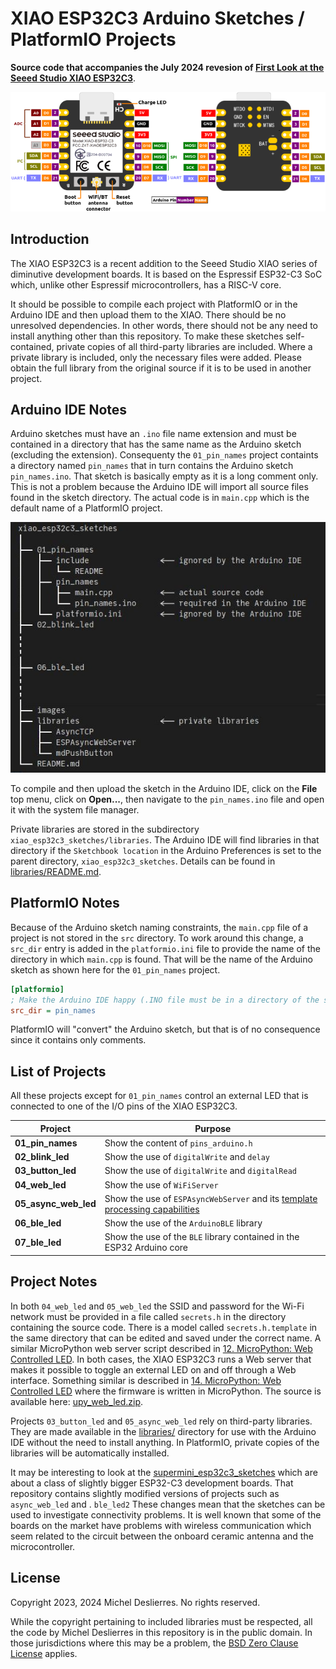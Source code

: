 # XIAO ESP32C3 Arduino Sketches / PlatformIO Projects

**Source code that accompanies the July 2024 revesion of [First Look at the Seeed Studio XIAO ESP32C3](https://sigmdel.ca/michel/ha/xiao/xiao_esp32c3_intro_en.html)**.

![XIAO ESP32C3 Pinout](images/xiao_esp32c3_pinout.png) 

## Introduction

The XIAO ESP32C3 is a recent addition to the Seeed Studio XIAO series of diminutive development boards. It is based on the Espressif ESP32-C3 SoC which, unlike other Espressif microcontrollers, has a RISC-V core.

It should be possible to compile each project with PlatformIO or in the Arduino IDE and then upload them to the XIAO. There should be no unresolved dependencies. In other words, there should not be any need to install anything other than this repository. To make these sketches self-contained, private copies of all third-party libraries are included. Where a private library is included, only the necessary files were added. Please obtain the full library from the original source if it is to be used in another project.

## Arduino IDE Notes

Arduino sketches must have an `.ino` file name extension and must be contained in a directory that has the same name as the Arduino sketch (excluding the extension). Consequenty the `01_pin_names` project containts a directory named `pin_names` that in turn contains the Arduino sketch `pin_names.ino`. That sketch is basically empty as it is a long comment only. This is not a problem because the Arduino IDE will import all source files found in the sketch directory. The actual code is in `main.cpp` which is the default name of a PlatformIO project.

![Directory tree](images/dir_tree.jpg) 

To compile and then upload the sketch in the Arduino IDE, click on the **File** top menu, click on **Open...**, then navigate to the `pin_names.ino` file and open it with the system file manager.

Private libraries are stored in the subdirectory `xiao_esp32c3_sketches/libraries`.  The Arduino IDE will find libraries in that directory if the `Sketchbook location` in the Arduino Preferences is set to the parent directory, `xiao_esp32c3_sketches`. Details can be found in [libraries/README.md](libraries/README.md).

## PlatformIO Notes

Because of the Arduino sketch naming constraints, the `main.cpp` file of a project is not stored in the `src` directory. To work around this change, a `src_dir` entry is added in the `platformio.ini` file to provide the name of the directory in which `main.cpp` is found. That will be the name of the Arduino sketch as shown here for the `01_pin_names` project. 

```ini
[platformio]
; Make the Arduino IDE happy (.INO file must be in a directory of the same name)
src_dir = pin_names
```

PlatformIO will "convert" the Arduino sketch, but that is of no consequence since it contains only comments.

## List of Projects      

All these projects except for `01_pin_names` control an external LED that is connected to one of the I/O pins of the XIAO ESP32C3.

| Project | Purpose |
| ---     | ---                           |
| **01_pin_names** | Show the content of `pins_arduino.h` |
| **02_blink_led** | Show the use of `digitalWrite` and `delay` |
| **03_button_led** | Show the use of `digitalWrite` and `digitalRead`  |
| **04_web_led** | Show the use of `WiFiServer` |
| **05_async_web_led** | Show the use of `ESPAsyncWebServer` and its [template processing capabilities](https://github.com/me-no-dev/ESPAsyncWebServer#template-processing) |
| **06_ble_led** | Show the use of the `ArduinoBLE` library |
| **07_ble_led** | Show the use of the `BLE` library contained in the ESP32 Arduino core |


## Project Notes

In both `04_web_led`  and `05_web_led` the SSID and password for the Wi-Fi network must be provided in a file called `secrets.h` in the directory containing the source code. There is a model called `secrets.h.template` in the same directory that can be edited and saved under the correct name. A similar MicroPython web server script described in [12. MicroPython: Web Controlled LED](https://sigmdel.ca/michel/ha/xiao/xiao_esp32c3_intro_en.html#web). In both cases, the XIAO ESP32C3 runs a Web server that makes it possible to toggle an external LED on and off through a Web interface. Something similar is described in [14. MicroPython: Web Controlled LED](https://sigmdel.ca/michel/ha/xiao/xiao_esp32c3_intro_en.html#web) where the firmware is written in MicroPython. The source is available here: [upy_web_led.zip]("https://sigmdel.ca/michel/ha/xiao/dnld/upy_web_led.zip").

Projects `03_button_led` and `05_async_web_led` rely on third-party libraries. They are made available in the [libraries/](libraries) directory for use with the Arduino IDE without the need to install anything. In PlatformIO, private copies of the libraries will be automatically installed. 

It may be interesting to look at the [supermini_esp32c3_sketches](https://github.com/sigmdel/supermini_esp32c3_sketches) which are about a class of slightly bigger ESP32-C3 development boards. That repository contains slightly modified versions of projects such as `async_web_led` and . `ble_led2` These changes mean that the sketches can be used to investigate connectivity problems. It is well known that some of the boards on the market have problems with wireless communication which seem related to the circuit between the onboard ceramic antenna and the microcontroller.

## License

Copyright 2023, 2024 Michel Deslierres. No rights reserved. 

While the copyright pertaining to included libraries must be respected, all the code by Michel Deslierres in this repository is in the public domain. In those jurisdictions where this may be a problem, the [BSD Zero Clause License](https://spdx.org/licenses/0BSD.html) applies.
